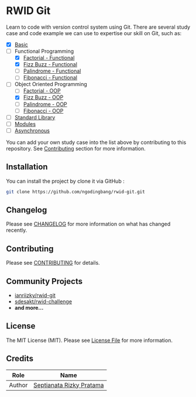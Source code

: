# RWID Git

Learn to code with version control system using Git. There are several study case and code example we can use to expertise our skill on Git, such as:

- [x] [Basic](basic/index.html)
- [ ] Functional Programming
  - [x] [Factorial - Functional](functional/factorial.html)
  - [x] [Fizz Buzz - Functional](functional/fizz-buzz.html)
  - [ ] [Palindrome - Functional](functional/palindrome.html)
  - [ ] [Fibonacci - Functional](functional/fibonacci.html)
- [ ] Object Oriented Programming
  - [ ] [Factorial - OOP](oop/factorial.html)
  - [x] [Fizz Buzz - OOP](oop/fizz-buzz.html)
  - [ ] [Palindrome - OOP](oop/palindrome.html)
  - [ ] [Fibonacci - OOP](oop/fibonacci.html)
- [ ] [Standard Library](standard-library/index.html)
- [ ] [Modules](modules/index.html)
- [ ] [Asynchronous](asynchronous/index.html)

You can add your own study case into the list above by contributing to this repository. See [Contributing](#contributing) section for more information.

## Installation

You can install the project by clone it via GitHub :

```bash
git clone https://github.com/ngodingbang/rwid-git.git
```

## Changelog

Please see [CHANGELOG](CHANGELOG.md) for more information on what has changed recently.

## Contributing

Please see [CONTRIBUTING](CONTRIBUTING.md) for details.

## Community Projects

- [ianriizky/rwid-git](https://github.com/ianriizky/rwid-git)
- [sdesakt/rwid-challenge](https://github.com/sdesakt/rwid-challenge)
- **and more...**

## License

The MIT License (MIT). Please see [License File](LICENSE.md) for more information.

## Credits

| Role   | Name                                                     |
| ------ | -------------------------------------------------------- |
| Author | [Septianata Rizky Pratama](https://github.com/ianriizky) |
